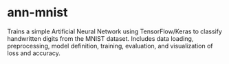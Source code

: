 # ann-mnist
Trains a simple Artificial Neural Network using TensorFlow/Keras to classify handwritten digits from the MNIST dataset. Includes data loading, preprocessing, model definition, training, evaluation, and visualization of loss and accuracy.
